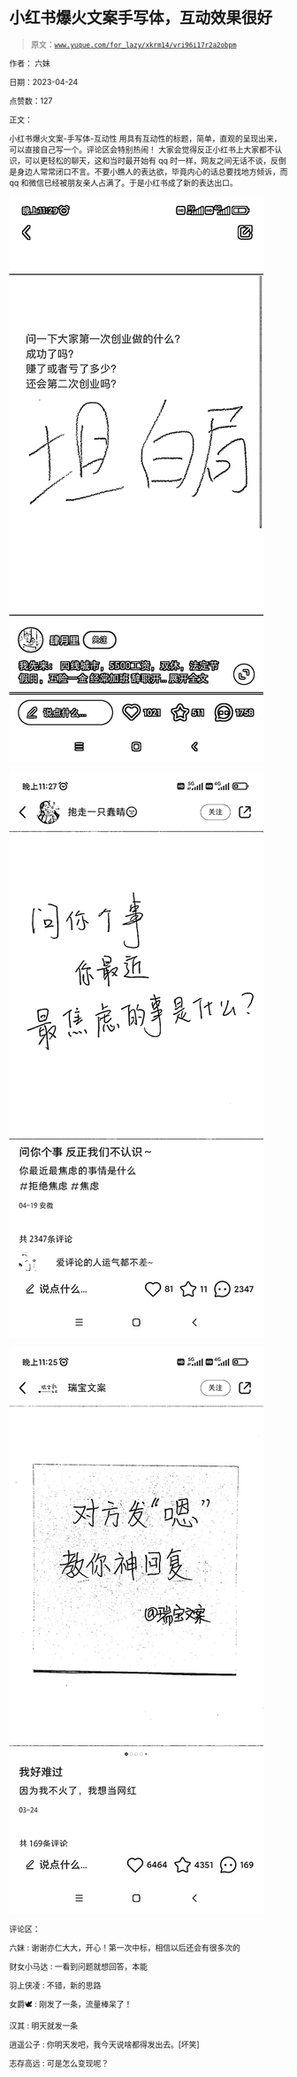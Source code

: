 # 小红书爆火文案手写体，互动效果很好

> 原文：[`www.yuque.com/for_lazy/xkrm14/vri96i17r2a2obpm`](https://www.yuque.com/for_lazy/xkrm14/vri96i17r2a2obpm)

作者： 六妹

日期：2023-04-24

点赞数：127

正文：

小红书爆火文案-手写体-互动性 用具有互动性的标题，简单，直观的呈现出来，可以直接自己写一个。评论区会特别热闹！ 大家会觉得反正小红书上大家都不认识，可以更轻松的聊天，这和当时最开始有 qq 时一样，网友之间无话不谈，反倒是身边人常常闭口不言。不要小瞧人的表达欲，毕竟内心的话总要找地方倾诉，而 qq 和微信已经被朋友亲人占满了。于是小红书成了新的表达出口。

![](img/4ce7873ce4362aa9aa9259b74b46f4ee.png)

![](img/3fd34f2c541e79f593ef6934495c8958.png)  

![](img/af6881a12c624bb3078bb1eeec16e247.png)

评论区：

六妹 : 谢谢亦仁大大，开心！第一次中标，相信以后还会有很多次的

财女小马达 : 一看到问题就想回答，本能

羽上侠凌 : 不错，新的思路

女爵🕊 : 刚发了一条，流量棒呆了！

汉其 : 明天就发一条

逍遥公子 : 你明天发吧，我今天说啥都得发出去。[坏笑]

志存高远 : 可是怎么变现呢？



